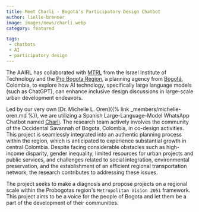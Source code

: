 ```yaml
---
title: Meet Charli - Bogotá's Participatory Design Chatbot
author: lielle-brenner
image: images/news/charli.webp
category: featured

tags:
 - chatbots
 - AI
 - participatory design
---
```



The AAIRL has collaborated with <a href="https://mtrl.net.technion.ac.il/">MTRL</a> from the Israel Institute of Technology and the <a href="https://www.probogota.org/?lang=en">Pro Bogota Region</a>, a planning agency from <a href="https://en.wikipedia.org/wiki/Bogot%C3%A1">Bogotá</a>, Colombia, to explore how AI technology, specifically large language models (such as ChatGPT), can enhance inclusive design discussions in large-scale urban development endeavors. 

Led by our very own [Dr. Michelle L. Oren]({% link _members/michelle-oren.md %}), we are utilizing a Spanish Large-Language-Model WhatsApp Chatbot named <a href="https://wa.me/573132458365?text=Hola%Charli">Charli</a>. The research team actively involves the community of the Occidental Savannah of Bogota, Colombia, in co-design activities. This project is seamlessly integrated into an authentic planning process within the region, which is anticipated to experience substantial growth in central Colombia. Despite facing considerable obstacles such as high-income disparity, gender inequality, limited resources for urban projects and public services, and challenges related to social integration, environmental preservation, and the establishment of an efficient regional transportation network, the research contributes to addressing these issues. 

The project seeks to make a diagnosis and propose projects on a regional scale within the Probogotas region's `Metropolitan Vision 2051` framework. This project aims to be a voice for the people of Bogota and let them be a part of the development of their communities. 
